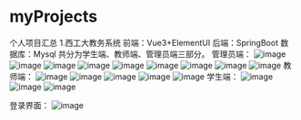 # myProjects
个人项目汇总
1.西工大教务系统
前端：Vue3+ElementUI
后端：SpringBoot
数据库：Mysql
共分为学生端、教师端、管理员端三部分。
管理员端：
    ![image](西工大教务系统前端/VueSchoolManager-main/images/admin_1.png)
    ![image](西工大教务系统前端/VueSchoolManager-main/images/admin_2.png)
    ![image](西工大教务系统前端/VueSchoolManager-main/images/admin_3.png)
    ![image](西工大教务系统前端/VueSchoolManager-main/images/admin_4.png)
    ![image](西工大教务系统前端/VueSchoolManager-main/images/admin_5.png)
    ![image](西工大教务系统前端/VueSchoolManager-main/images/admin_6.png)
    ![image](西工大教务系统前端/VueSchoolManager-main/images/admin_7.png)
    ![image](西工大教务系统前端/VueSchoolManager-main/images/admin_8.png)
    ![image](西工大教务系统前端/VueSchoolManager-main/images/admin_9.png)
教师端：
    ![image](西工大教务系统前端/VueSchoolManager-main/images/teacher_1.png)
    ![image](西工大教务系统前端/VueSchoolManager-main/images/teacher_2.png)
    ![image](西工大教务系统前端/VueSchoolManager-main/images/teacher_3.png)
    ![image](西工大教务系统前端/VueSchoolManager-main/images/teacher_4.png)
    ![image](西工大教务系统前端/VueSchoolManager-main/images/teacher_5.png)
学生端：
    ![image](西工大教务系统前端/VueSchoolManager-main/images/student_1.png)
    ![image](西工大教务系统前端/VueSchoolManager-main/images/student_2.png)
    ![image](西工大教务系统前端/VueSchoolManager-main/images/student_3.png)

登录界面：
    ![image](西工大教务系统前端/VueSchoolManager-main/images/login.png)